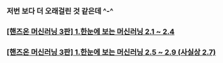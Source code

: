 ### 저번 보다 더 오래걸린 것 같은데 ^-^

### [[핸즈온 머신러닝 3판] 1.한눈에 보는 머신러닝 2.1 ~ 2.4](https://33gomtaeng.tistory.com/28)

### [[핸즈온 머신러닝 3판] 1.한눈에 보는 머신러닝 2.5 ~ 2.9 (사실상 2.7)](https://33gomtaeng.tistory.com/29)
